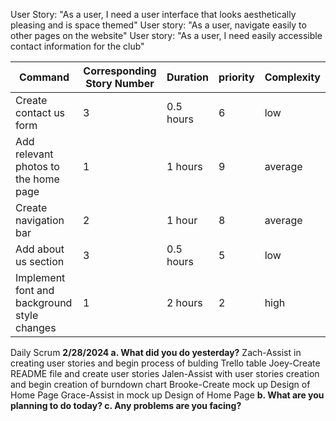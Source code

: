 User Story: "As a user, I need a user interface that looks aesthetically pleasing and is space themed"
User story: "As a user, navigate easily to other pages on the website"
User story: "As a user, I need easily accessible contact information for the club"

| Command | Corresponding Story Number | Duration | priority | Complexity |
| --- | --- | --- | --- | --- |
| Create contact us form | 3 | 0.5 hours | 6 | low |
| Add relevant photos to the home page | 1 | 1 hours | 9 | average |
| Create navigation bar | 2 | 1 hour | 8 | average |
| Add about us section | 3 | 0.5 hours | 5 | low |
| Implement font and background style changes | 1 | 2 hours | 2 | high |


Daily Scrum
**2/28/2024
a. What did you do yesterday?**
Zach-Assist in creating user stories and begin process of bulding Trello table
Joey-Create README file and create user stories
Jalen-Assist with user stories creation and begin creation of burndown chart
Brooke-Create mock up Design of Home Page
Grace-Assist in mock up Design of Home Page
**b. What are you planning to do today?
c. Any problems are you facing?**
